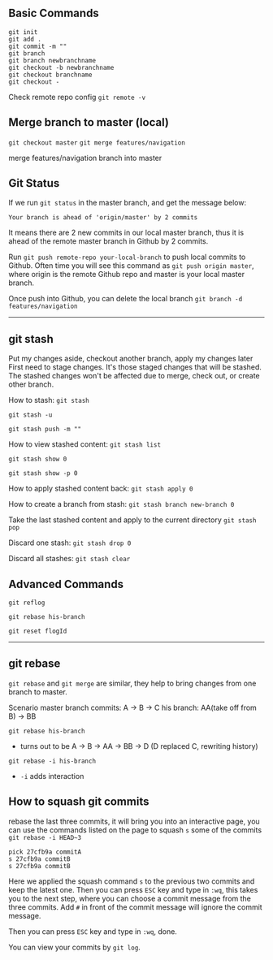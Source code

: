 ## Basic Commands
```
git init
git add .
git commit -m ""
git branch
git branch newbranchname
git checkout -b newbranchname
git checkout branchname
git checkout -
```

Check remote repo config
`git remote -v`

## Merge branch to master (local)
`git checkout master`
`git merge features/navigation`

merge features/navigation branch into master


## Git Status
If we run `git status` in the master branch, and get the message below:
```
Your branch is ahead of 'origin/master' by 2 commits
```
It means there are 2 new commits in our local master branch, thus it is ahead of the remote master branch in Github by 2 commits.

Run `git push remote-repo your-local-branch` to push local commits to Github. Often time you will see this command as `git push origin master`, where origin is the remote Github repo and master is your local master branch.

Once push into Github, you can delete the local branch
`git branch -d features/navigation`

----

## git stash
Put my changes aside, checkout another branch, apply my changes later
First need to stage changes. It's those staged changes that will be stashed. The stashed changes won't be affected due to merge, check out, or create other branch.


How to stash:
`git stash`

`git stash -u`

`git stash push -m ""`


How to view stashed content:
`git stash list`

`git stash show 0`

`git stash show -p 0`


How to apply stashed content back:
`git stash apply 0`

How to create a branch from stash:
`git stash branch new-branch 0`

Take the last stashed content and apply to the current directory
`git stash pop`

Discard one stash:
`git stash drop 0`

Discard all stashes:
`git stash clear`

## Advanced Commands
`git reflog`

`git rebase his-branch`

`git reset flogId`

----

## git rebase
`git rebase` and `git merge` are similar, they help to bring changes from one branch to master.

Scenario
master branch commits: A -> B -> C
his branch: AA(take off from B) -> BB

`git rebase his-branch` 
- turns out to be A -> B -> AA -> BB -> D (D replaced C, rewriting history)

`git rebase -i his-branch` 
- `-i` adds interaction


## How to squash git commits
rebase the last three commits, it will bring you into an interactive page, you can use the commands listed on the page to squash `s` some of the commits
`git rebase -i HEAD~3`

```
pick 27cfb9a commitA
s 27cfb9a commitB
s 27cfb9a commitB
```
Here we applied the squash command `s` to the previous two commits and keep the latest one.
Then you can press `ESC` key and type in `:wq`, this takes you to the next step, where you can choose a commit message from the three commits. Add `#` in front of the commit message will ignore the commit message.

Then you can press `ESC` key and type in `:wq`, done.

You can view your commits by `git log`.